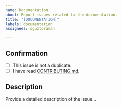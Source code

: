 ```yaml
---
name: Documentation
about: Report issues related to the documentation.
title: "[DOCUMENTATION]"
labels: documentation
assignees: oguztoraman

---
```


## Confirmation

+ [ ] This issue is not a duplicate.
+ [ ] I have read [CONTRIBUTING.md](https://github.com/oguztoraman/libmagicxx/blob/main/CONTRIBUTING.md).

## Description

Provide a detailed description of the issue...

